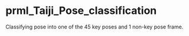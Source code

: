 # prml_Taiji_Pose_classification
Classifying pose into one of the 45 key poses and 1 non-key pose frame.
